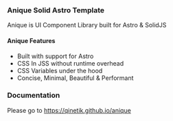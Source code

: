 ### Anique Solid Astro Template

Anique is UI Component Library built for Astro & SolidJS

#### Anique Features

- Built with support for Astro
- CSS In JSS without runtime overhead
- CSS Variables under the hood
- Concise, Minimal, Beautiful & Performant

### Documentation

Please go to https://qinetik.github.io/anique